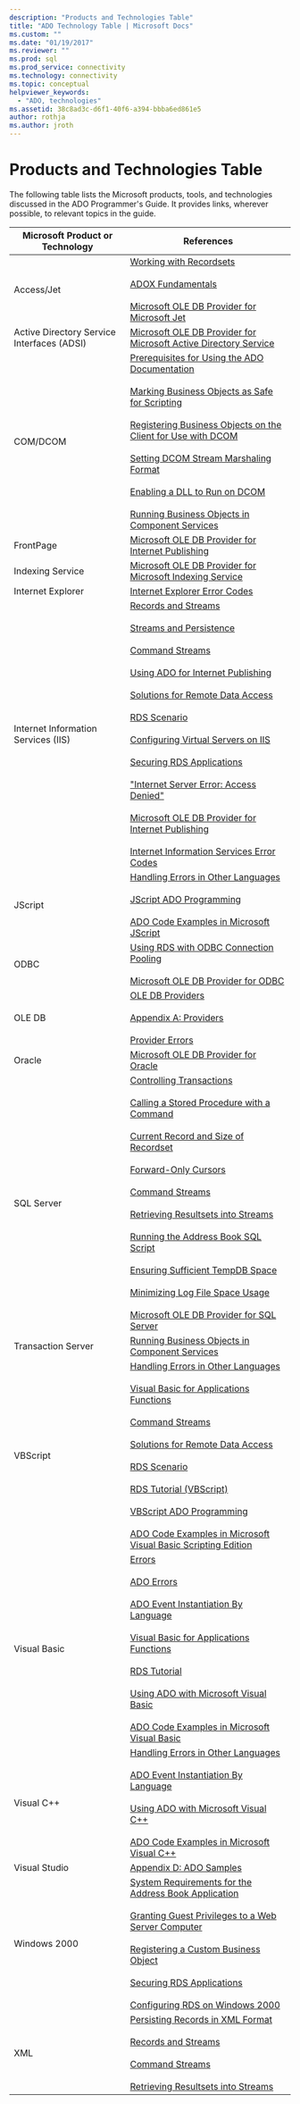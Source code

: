 ```yaml
---
description: "Products and Technologies Table"
title: "ADO Technology Table | Microsoft Docs"
ms.custom: ""
ms.date: "01/19/2017"
ms.reviewer: ""
ms.prod: sql
ms.prod_service: connectivity
ms.technology: connectivity
ms.topic: conceptual
helpviewer_keywords:
  - "ADO, technologies"
ms.assetid: 38c8ad3c-d6f1-40f6-a394-bbba6ed861e5
author: rothja
ms.author: jroth
---
```

# Products and Technologies Table
The following table lists the Microsoft products, tools, and technologies discussed in the ADO Programmer's Guide. It provides links, wherever possible, to relevant topics in the guide.

|Microsoft Product or Technology|References|
|-------------------------------------|----------------|
|Access/Jet|[Working with Recordsets](./data/working-with-recordsets.md)<br /><br /> [ADOX Fundamentals](./extensions/adox-fundamentals.md)<br /><br /> [Microsoft OLE DB Provider for Microsoft Jet](./appendixes/microsoft-ole-db-provider-for-microsoft-jet.md)|
|Active Directory Service Interfaces (ADSI)|[Microsoft OLE DB Provider for Microsoft Active Directory Service](./appendixes/microsoft-ole-db-provider-for-microsoft-active-directory-service.md)|
|COM/DCOM|[Prerequisites for Using the ADO Documentation](./prerequisites-for-using-the-ado-documentation.md)<br /><br /> [Marking Business Objects as Safe for Scripting](./remote-data-service/marking-business-objects-as-safe-for-scripting.md)<br /><br /> [Registering Business Objects on the Client for Use with DCOM](./remote-data-service/registering-business-objects-on-the-client-for-use-with-dcom.md)<br /><br /> [Setting DCOM Stream Marshaling Format](./remote-data-service/setting-dcom-stream-marshaling-format.md)<br /><br /> [Enabling a DLL to Run on DCOM](./remote-data-service/enabling-a-dll-to-run-on-dcom.md)<br /><br /> [Running Business Objects in Component Services](./remote-data-service/running-business-objects-in-component-services.md)|
|FrontPage|[Microsoft OLE DB Provider for Internet Publishing](./appendixes/microsoft-ole-db-provider-for-internet-publishing.md)|
|Indexing Service|[Microsoft OLE DB Provider for Microsoft Indexing Service](./appendixes/microsoft-ole-db-provider-for-microsoft-indexing-service.md)|
|Internet Explorer|[Internet Explorer Error Codes](./appendixes/internet-explorer-error-codes.md)|
|Internet Information Services (IIS)|[Records and Streams](./data/records-and-streams.md)<br /><br /> [Streams and Persistence](./data/streams-and-persistence.md)<br /><br /> [Command Streams](./data/command-streams.md)<br /><br /> [Using ADO for Internet Publishing](./data/using-ado-for-internet-publishing.md)<br /><br /> [Solutions for Remote Data Access](./remote-data-service/solutions-for-remote-data-access.md)<br /><br /> [RDS Scenario](./remote-data-service/rds-scenario.md)<br /><br /> [Configuring Virtual Servers on IIS](./remote-data-service/configuring-virtual-servers-on-iis.md)<br /><br /> [Securing RDS Applications](./remote-data-service/securing-rds-applications.md)<br /><br /> ["Internet Server Error: Access Denied"](./remote-data-service/internet-server-error-access-denied.md)<br /><br /> [Microsoft OLE DB Provider for Internet Publishing](./appendixes/microsoft-ole-db-provider-for-internet-publishing.md)<br /><br /> [Internet Information Services Error Codes](./appendixes/internet-information-services-error-codes.md)|
|JScript|[Handling Errors in Other Languages](./data/handling-errors-in-other-languages.md)<br /><br /> [JScript ADO Programming](./appendixes/jscript-ado-programming.md)<br /><br /> [ADO Code Examples in Microsoft JScript](../reference/ado-api/ado-code-examples-in-microsoft-jscript.md)|
|ODBC|[Using RDS with ODBC Connection Pooling](./remote-data-service/using-rds-with-odbc-connection-pooling.md)<br /><br /> [Microsoft OLE DB Provider for ODBC](./appendixes/microsoft-ole-db-provider-for-odbc.md)|
|OLE DB|[OLE DB Providers](./data/ole-db-providers-ado.md)<br /><br /> [Appendix A: Providers](./appendixes/appendix-a-providers.md)<br /><br /> [Provider Errors](./data/provider-errors.md)|
|Oracle|[Microsoft OLE DB Provider for Oracle](./appendixes/microsoft-ole-db-provider-for-oracle.md)|
|SQL Server|[Controlling Transactions](./data/controlling-transactions-ado.md)<br /><br /> [Calling a Stored Procedure with a Command](./data/calling-a-stored-procedure-with-a-command.md)<br /><br /> [Current Record and Size of Recordset](./data/current-record-and-size-of-recordset.md)<br /><br /> [Forward-Only Cursors](./data/forward-only-cursors.md)<br /><br /> [Command Streams](./data/command-streams.md)<br /><br /> [Retrieving Resultsets into Streams](./data/retrieving-resultsets-into-streams.md)<br /><br /> [Running the Address Book SQL Script](./remote-data-service/running-the-address-book-sql-script.md)<br /><br /> [Ensuring Sufficient TempDB Space](./remote-data-service/ensuring-sufficient-tempdb-space.md)<br /><br /> [Minimizing Log File Space Usage](./remote-data-service/minimizing-log-file-space-usage.md)<br /><br /> [Microsoft OLE DB Provider for SQL Server](./appendixes/microsoft-ole-db-provider-for-sql-server.md)|
|Transaction Server|[Running Business Objects in Component Services](./remote-data-service/running-business-objects-in-component-services.md)|
|VBScript|[Handling Errors in Other Languages](./data/handling-errors-in-other-languages.md)<br /><br /> [Visual Basic for Applications Functions](./data/visual-basic-for-applications-functions.md)<br /><br /> [Command Streams](./data/command-streams.md)<br /><br /> [Solutions for Remote Data Access](./remote-data-service/solutions-for-remote-data-access.md)<br /><br /> [RDS Scenario](./remote-data-service/rds-scenario.md)<br /><br /> [RDS Tutorial (VBScript)](./remote-data-service/rds-tutorial-vbscript.md)<br /><br /> [VBScript ADO Programming](./appendixes/vbscript-ado-programming.md)<br /><br /> [ADO Code Examples in Microsoft Visual Basic Scripting Edition](../reference/ado-api/ado-code-examples-vbscript.md)|
|Visual Basic|[Errors](./data/errors-ado.md)<br /><br /> [ADO Errors](./data/ado-errors.md)<br /><br /> [ADO Event Instantiation By Language](./data/ado-event-instantiation-by-language.md)<br /><br /> [Visual Basic for Applications Functions](./data/visual-basic-for-applications-functions.md)<br /><br /> [RDS Tutorial](./remote-data-service/rds-tutorial.md)<br /><br /> [Using ADO with Microsoft Visual Basic](./appendixes/using-ado-with-microsoft-visual-basic.md)<br /><br /> [ADO Code Examples in Microsoft Visual Basic](../reference/ado-api/ado-code-examples-in-visual-basic.md)|
|Visual C++|[Handling Errors in Other Languages](./data/handling-errors-in-other-languages.md)<br /><br /> [ADO Event Instantiation By Language](./data/ado-event-instantiation-by-language.md)<br /><br /> [Using ADO with Microsoft Visual C++](./appendixes/using-ado-with-microsoft-visual-c.md)<br /><br /> [ADO Code Examples in Microsoft Visual C++](../reference/ado-api/ado-code-examples-in-visual-c.md)|
|Visual Studio|[Appendix D: ADO Samples](./appendixes/appendix-d-ado-samples.md)|
|Windows 2000|[System Requirements for the Address Book Application](./remote-data-service/system-requirements-for-the-address-book-application.md)<br /><br /> [Granting Guest Privileges to a Web Server Computer](./remote-data-service/granting-guest-privileges-to-a-web-server-computer.md)<br /><br /> [Registering a Custom Business Object](./remote-data-service/registering-a-custom-business-object.md)<br /><br /> [Securing RDS Applications](./remote-data-service/securing-rds-applications.md)<br /><br /> [Configuring RDS on Windows 2000](./remote-data-service/configuring-rds-on-windows-2000.md)|
|XML|[Persisting Records in XML Format](./data/persisting-records-in-xml-format.md)<br /><br /> [Records and Streams](./data/records-and-streams.md)<br /><br /> [Command Streams](./data/command-streams.md)<br /><br /> [Retrieving Resultsets into Streams](./data/retrieving-resultsets-into-streams.md)|